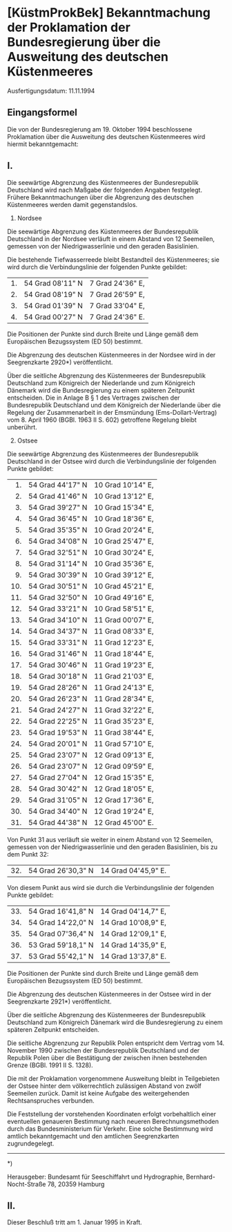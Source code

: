 # [KüstmProkBek] Bekanntmachung der Proklamation der Bundesregierung über die Ausweitung des deutschen Küstenmeeres

Ausfertigungsdatum: 11.11.1994

 

## Eingangsformel

Die von der Bundesregierung am 19. Oktober 1994 beschlossene Proklamation über die Ausweitung des deutschen Küstenmeeres wird hiermit bekanntgemacht:


## I.

  
Die seewärtige Abgrenzung des Küstenmeeres der Bundesrepublik Deutschland wird nach Maßgabe der folgenden Angaben festgelegt. Frühere Bekanntmachungen über die Abgrenzung des deutschen Küstenmeeres werden damit gegenstandslos.

1) Nordsee

Die seewärtige Abgrenzung des Küstenmeeres der Bundesrepublik Deutschland in der Nordsee verläuft in einem Abstand von 12 Seemeilen, gemessen von der Niedrigwasserlinie und den geraden Basislinien.

Die bestehende Tiefwasserreede bleibt Bestandteil des Küstenmeeres; sie wird durch die Verbindungslinie der folgenden Punkte gebildet:

|     |                  |                  |
|:----|:-----------------|:-----------------|
| 1\. | 54 Grad 08'11" N | 7 Grad 24'36" E, |
| 2\. | 54 Grad 08'19" N | 7 Grad 26'59" E, |
| 3\. | 54 Grad 01'39" N | 7 Grad 33'04" E, |
| 4\. | 54 Grad 00'27" N | 7 Grad 24'36" E. |

  
Die Positionen der Punkte sind durch Breite und Länge gemäß dem Europäischen Bezugssystem (ED 50) bestimmt.

Die Abgrenzung des deutschen Küstenmeeres in der Nordsee wird in der Seegrenzkarte 2920\*) veröffentlicht.

Über die seitliche Abgrenzung des Küstenmeeres der Bundesrepublik Deutschland zum Königreich der Niederlande und zum Königreich Dänemark wird die Bundesregierung zu einem späteren Zeitpunkt entscheiden. Die in Anlage B § 1 des Vertrages zwischen der Bundesrepublik Deutschland und dem Königreich der Niederlande über die Regelung der Zusammenarbeit in der Emsmündung (Ems-Dollart-Vertrag) vom 8. April 1960 (BGBl. 1963 II S. 602) getroffene Regelung bleibt unberührt.

2) Ostsee

Die seewärtige Abgrenzung des Küstenmeeres der Bundesrepublik Deutschland in der Ostsee wird durch die Verbindungslinie der folgenden Punkte gebildet:

  

|      |                  |                   |
|-----:|:-----------------|:------------------|
|  1\. | 54 Grad 44'17" N | 10 Grad 10'14" E, |
|  2\. | 54 Grad 41'46" N | 10 Grad 13'12" E, |
|  3\. | 54 Grad 39'27" N | 10 Grad 15'34" E, |
|  4\. | 54 Grad 36'45" N | 10 Grad 18'36" E, |
|  5\. | 54 Grad 35'35" N | 10 Grad 20'24" E, |
|  6\. | 54 Grad 34'08" N | 10 Grad 25'47" E, |
|  7\. | 54 Grad 32'51" N | 10 Grad 30'24" E, |
|  8\. | 54 Grad 31'14" N | 10 Grad 35'36" E, |
|  9\. | 54 Grad 30'39" N | 10 Grad 39'12" E, |
| 10\. | 54 Grad 30'51" N | 10 Grad 45'21" E, |
| 11\. | 54 Grad 32'50" N | 10 Grad 49'16" E, |
| 12\. | 54 Grad 33'21" N | 10 Grad 58'51" E, |
| 13\. | 54 Grad 34'10" N | 11 Grad 00'07" E, |
| 14\. | 54 Grad 34'37" N | 11 Grad 08'33" E, |
| 15\. | 54 Grad 33'31" N | 11 Grad 12'23" E, |
| 16\. | 54 Grad 31'46" N | 11 Grad 18'44" E, |
| 17\. | 54 Grad 30'46" N | 11 Grad 19'23" E, |
| 18\. | 54 Grad 30'18" N | 11 Grad 21'03" E, |
| 19\. | 54 Grad 28'26" N | 11 Grad 24'13" E, |
| 20\. | 54 Grad 26'23" N | 11 Grad 28'34" E, |
| 21\. | 54 Grad 24'27" N | 11 Grad 32'22" E, |
| 22\. | 54 Grad 22'25" N | 11 Grad 35'23" E, |
| 23\. | 54 Grad 19'53" N | 11 Grad 38'44" E, |
| 24\. | 54 Grad 20'01" N | 11 Grad 57'10" E, |
| 25\. | 54 Grad 23'07" N | 12 Grad 09'13" E, |
| 26\. | 54 Grad 23'07" N | 12 Grad 09'59" E, |
| 27\. | 54 Grad 27'04" N | 12 Grad 15'35" E, |
| 28\. | 54 Grad 30'42" N | 12 Grad 18'05" E, |
| 29\. | 54 Grad 31'05" N | 12 Grad 17'36" E, |
| 30\. | 54 Grad 34'40" N | 12 Grad 19'24" E, |
| 31\. | 54 Grad 44'38" N | 12 Grad 45'00" E. |

  
Von Punkt 31 aus verläuft sie weiter in einem Abstand von 12 Seemeilen, gemessen von der Niedrigwasserlinie und den geraden Basislinien, bis zu dem Punkt 32:

  

|      |                    |                     |
|:-----|:-------------------|:--------------------|
| 32\. | 54 Grad 26'30,3" N | 14 Grad 04'45,9" E. |

  
Von diesem Punkt aus wird sie durch die Verbindungslinie der folgenden Punkte gebildet:

  

|      |                    |                     |
|:-----|:-------------------|:--------------------|
| 33\. | 54 Grad 16'41,8" N | 14 Grad 04'14,7" E, |
| 34\. | 54 Grad 14'22,0" N | 14 Grad 10'08,9" E, |
| 35\. | 54 Grad 07'36,4" N | 14 Grad 12'09,1" E, |
| 36\. | 53 Grad 59'18,1" N | 14 Grad 14'35,9" E, |
| 37\. | 53 Grad 55'42,1" N | 14 Grad 13'37,8" E. |

  
Die Positionen der Punkte sind durch Breite und Länge gemäß dem Europäischen Bezugssystem (ED 50) bestimmt.

Die Abgrenzung des deutschen Küstenmeeres in der Ostsee wird in der Seegrenzkarte 2921\*) veröffentlicht.

Über die seitliche Abgrenzung des Küstenmeeres der Bundesrepublik Deutschland zum Königreich Dänemark wird die Bundesregierung zu einem späteren Zeitpunkt entscheiden.

Die seitliche Abgrenzung zur Republik Polen entspricht dem Vertrag vom 14. November 1990 zwischen der Bundesrepublik Deutschland und der Republik Polen über die Bestätigung der zwischen ihnen bestehenden Grenze (BGBl. 1991 II S. 1328).

Die mit der Proklamation vorgenommene Ausweitung bleibt in Teilgebieten der Ostsee hinter dem völkerrechtlich zulässigen Abstand von zwölf Seemeilen zurück. Damit ist keine Aufgabe des weitergehenden Rechtsanspruches verbunden.

Die Feststellung der vorstehenden Koordinaten erfolgt vorbehaltlich einer eventuellen genaueren Bestimmung nach neueren Berechnungsmethoden durch das Bundesministerium für Verkehr. Eine solche Bestimmung wird amtlich bekanntgemacht und den amtlichen Seegrenzkarten zugrundegelegt.

---------  
\*)

Herausgeber: Bundesamt für Seeschiffahrt und Hydrographie, Bernhard-Nocht-Straße 78, 20359 Hamburg


## II.

  
Dieser Beschluß tritt am 1. Januar 1995 in Kraft.
